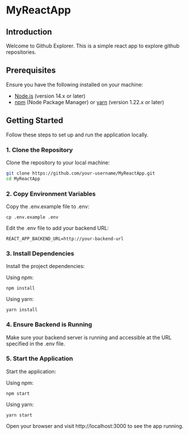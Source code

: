 # MyReactApp

## Introduction

Welcome to Github Explorer. This is a simple react app to explore github repositories.

## Prerequisites

Ensure you have the following installed on your machine:

-   [Node.js](https://nodejs.org/) (version 14.x or later)
-   [npm](https://www.npmjs.com/) (Node Package Manager) or [yarn](https://yarnpkg.com/) (version 1.22.x or later)

## Getting Started

Follow these steps to set up and run the application locally.

### 1. Clone the Repository

Clone the repository to your local machine:

```bash
git clone https://github.com/your-username/MyReactApp.git
cd MyReactApp
```

### 2. Copy Environment Variables
   Copy the .env.example file to .env:

```
cp .env.example .env
```

Edit the .env file to add your backend URL:

```
REACT_APP_BACKEND_URL=http://your-backend-url
```

### 3. Install Dependencies
   Install the project dependencies:

Using npm:

```
npm install
```

Using yarn:

```
yarn install
```

### 4. Ensure Backend is Running
   Make sure your backend server is running and accessible at the URL specified in the .env file.

### 5. Start the Application
   Start the application:

Using npm:

```
npm start
```

Using yarn:

```
yarn start
```

Open your browser and visit http://localhost:3000 to see the app running.
